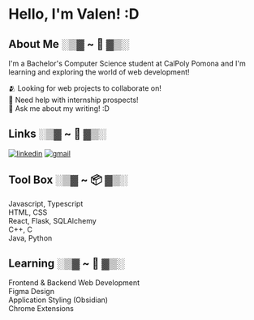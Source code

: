 # Hello, I'm Valen! :D      

## About Me ░▒▓ ~ 📡 ▓▒░
I'm a Bachelor's Computer Science student at CalPoly Pomona and I'm learning and exploring the world of web development!

🫂 Looking for web projects to collaborate on!       
📨 Need help with internship prospects!      
📝 Ask me about my writing! :D      

## Links ░▒▓ ~ 🔗 ▓▒░
[![linkedin](https://img.shields.io/badge/linkedin-0A66C2?style=for-the-badge&logo=linkedin&logoColor=white)](https://www.linkedin.com/in/vdeleon-ca/)
[![gmail](https://img.shields.io/badge/Gmail-D14836?style=for-the-badge&logo=gmail&logoColor=white)](valeriedeleon4521@gmail.com)

## Tool Box ░▒▓ ~ 📦 ▓▒░
Javascript, Typescript     
HTML, CSS    
React, Flask, SQLAlchemy    
C++, C    
Java, Python

## Learning ░▒▓ ~ 🌱 ▓▒░     
Frontend & Backend Web Development     
Figma Design               
Application Styling (Obsidian)  
Chrome Extensions  
